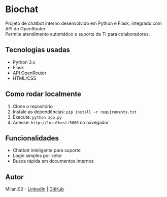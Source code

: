 # Biochat

Projeto de chatbot interno desenvolvido em Python e Flask, integrado com API do OpenRouter.  
Permite atendimento automático e suporte de TI para colaboradores.

## Tecnologias usadas

- Python 3.x  
- Flask  
- API OpenRouter  
- HTML/CSS  

## Como rodar localmente

1. Clone o repositório  
2. Instale as dependências: `pip install -r requirements.txt`  
3. Execute: `python app.py`  
4. Acesse: `http://localhost:5000` no navegador  

## Funcionalidades

- Chatbot inteligente para suporte  
- Login simples por setor  
- Busca rápida em documentos internos  

## Autor

Milani02 - [LinkedIn](https://www.linkedin.com/in/andr%C3%A9-milani-546b34218/) | [GitHub](https://github.com/Milani02)
